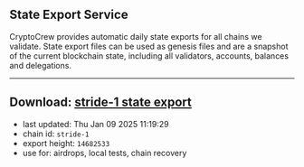 ## State Export Service
CryptoCrew provides automatic daily state exports for all chains we validate. State export files can be used as genesis files and are a snapshot of the current blockchain state, including all validators, accounts, balances and delegations.

---
**Download: [stride-1 state export](https://dl-eu2.ccvalidators.com/SERVICE/stride/stride-1_export_14682533.json)**
---

- last updated: Thu Jan 09 2025 11:19:29
- chain id: `stride-1`
- export height: `14682533`
- use for: airdrops, local tests, chain recovery
